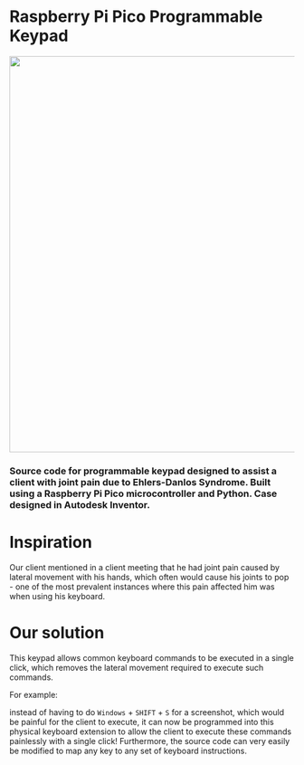 # Raspberry Pi Pico Programmable Keypad
<p align="center">
<img src="https://i.imgur.com/2nm9x3Y.jpeg" width="800" height="700">
</p>

### Source code for programmable keypad designed to assist a client with joint pain due to Ehlers-Danlos Syndrome. Built using a Raspberry Pi Pico microcontroller and Python. Case designed in Autodesk Inventor.

# Inspiration

Our client mentioned in a client meeting that he had joint pain caused by lateral movement with his hands, which often would cause his joints to pop - one of the most prevalent instances where this pain affected him was when using his keyboard.

# Our solution
This keypad allows common keyboard commands to be executed in a single click, which removes the lateral movement required to execute such commands.

For example:

instead of having to do `Windows` + `SHIFT` + `S` for a screenshot, which would be painful for the client to execute, it can now be programmed into this physical keyboard extension to allow the client to execute these commands painlessly with a single click!
Furthermore, the source code can very easily be modified to map any key to any set of keyboard instructions.
